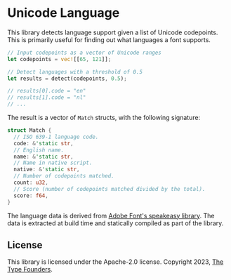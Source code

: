 # Unicode Language

This library detects language support given a list of Unicode codepoints. This is primarily useful for finding out what languages a font supports.

```rust
// Input codepoints as a vector of Unicode ranges
let codepoints = vec![[65, 121]];

// Detect languages with a threshold of 0.5
let results = detect(codepoints, 0.5);

// results[0].code = "en"
// results[1].code = "nl"
// ...
```

The result is a vector of `Match` structs, with the following signature:

```rust
struct Match {
  // ISO 639-1 language code.
  code: &'static str,
  // English name.
  name: &'static str,
  // Name in native script.
  native: &'static str,
  // Number of codepoints matched.
  count: u32,
  // Score (number of codepoints matched divided by the total).
  score: f64,
}
```

The language data is derived from [Adobe Font's speakeasy library](https://github.com/typekit/speakeasy). The data is extracted at build time and statically compiled as part of the library.

## License

This library is licensed under the Apache-2.0 license. Copyright 2023, [The Type Founders](https://thetypefounders.com).
